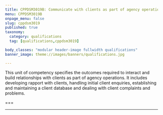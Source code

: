 ```yaml
---
title: CPPDSM3019B: Communicate with clients as part of agency operations
menu: CPPDSM3019B
onpage_menu: false
slug: cppdsm3019
published: true
taxonomy:
  category: qualifications
  tag: [qualifications,cppdsm3019]

body_classes: "modular header-image fullwidth qualifications"
banner_image: theme://images/banners/qualifications.jpg

---
```


This unit of competency specifies the outcomes required to interact and build relationships with clients as part of agency operations. It includes developing rapport with clients, handling initial client enquiries, establishing and maintaining a client database and dealing with client complaints and problems.

===


---
